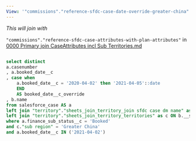 ```yaml
---
View: '"commissions"."reference-sfdc-case-date-override-greater-china"'
---
```


_This will join with_

`"commissions"."reference-sfdc-case-attributes-with-plan-attributes"` in [0000 Primary join CaseAttributes incl Sub Territories.md](https://github.com/pratikshr/ISCSalesOps/blob/533b60e2f654d15368dd712baca3c427f1190b43/SFDC%20Case%20Bookings/Ref%20Join%20Tables/0000%20Plan%20Rules/0000%20Primary%20join%20CaseAttributes%20incl%20Sub%20Territories.md)

```sql

select distinct
a.casenumber
, a.booked_date__c
, case when
    a.booked_date__c = '2020-04-02' then '2021-04-05'::date
    END
    AS booked_date__c_override
, b.name
from salesforce_case AS a
left join "territory"."sheets_join_territory_join sfdc case dm name" as b ON a.dm__c = b.__dm__c
left join "territory"."sheets_join_territory_territories" as c ON b.__sub_territory_id = c.id
where a.finance_sub_status__c = 'Booked'
and c."sub region" = 'Greater China'
and a.booked_date__c IN ('2021-04-02')
```
